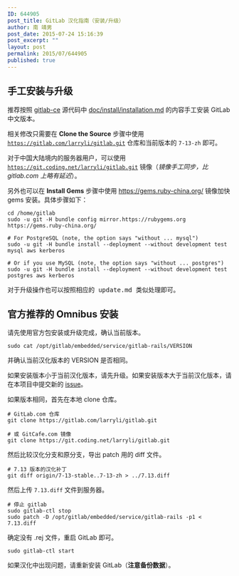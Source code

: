```yaml
---
ID: 644905
post_title: GitLab 汉化指南（安装/升级）
author: 南 靖男
post_date: 2015-07-24 15:16:39
post_excerpt: ""
layout: post
permalink: 2015/07/644905
published: true
---
```

<h2>手工安装与升级</h2>
推荐按照 <a href="https://gitlab.com/gitlab-org/gitlab-ce">gitlab-ce</a> 源代码中 <a href="https://gitlab.com/gitlab-org/gitlab-ce/blob/master/doc/install/installation.md">doc/install/installation.md</a> 的内容手工安装 GitLab 中文版本。

相关修改只需要在 <strong>Clone the Source</strong> 步骤中使用 <code>https://gitlab.com/larryli/gitlab.git</code> 仓库和当前版本的 <code>7-13-zh</code> 即可。

对于中国大陆境内的服务器用户，可以使用 <code>https://git.coding.net/larryli/gitlab.git</code> 镜像（<em>镜像手工同步，比 gitlab.com 上略有延迟</em>）。

另外也可以在 <strong>Install Gems</strong> 步骤中使用 <a href="https://gems.ruby-china.org/" rel="nofollow">https://gems.ruby-china.org/</a> 镜像加快 gems 安装。具体步骤如下：
<pre class="code highlight white shell"><code><span class="nb">cd</span> /home/gitlab
sudo -u git -H bundle config mirror.https://rubygems.org https://gems.ruby-china.org/

<span class="c"># For PostgreSQL (note, the option says "without ... mysql")</span>
sudo -u git -H bundle install --deployment --without development <span class="nb">test </span>mysql aws kerberos

<span class="c"># Or if you use MySQL (note, the option says "without ... postgres")</span>
sudo -u git -H bundle install --deployment --without development <span class="nb">test </span>postgres aws kerberos

</code>对于升级操作也可以按照相应的 update.md 类似处理即可。</pre>
<h2><a id="官方推荐的-omnibus-安装" class="anchor" href="https://gitlab.com/larryli/gitlab/wikis/home#%E5%AE%98%E6%96%B9%E6%8E%A8%E8%8D%90%E7%9A%84-omnibus-%E5%AE%89%E8%A3%85"></a>官方推荐的 Omnibus 安装</h2>
请先使用官方包安装或升级完成，确认当前版本。
<pre class="code highlight white shell"><code>sudo cat /opt/gitlab/embedded/service/gitlab-rails/VERSION
</code></pre>
并确认当前汉化版本的 VERSION 是否相同。

如果安装版本小于当前汉化版本，请先升级。如果安装版本大于当前汉化版本，请在本项目中提交新的 <a href="https://gitlab.com/larryli/gitlab/issues/new">issue</a>。

如果版本相同，首先在本地 clone 仓库。
<pre class="code highlight white shell"><code><span class="c"># GitLab.com 仓库</span>
git clone https://gitlab.com/larryli/gitlab.git

<span class="c"># 或 GitCafe.com 镜像</span>
git clone https://git.coding.net/larryli/gitlab.git
</code></pre>
然后比较汉化分支和原分支，导出 patch 用的 diff 文件。
<pre class="code highlight white shell"><code><span class="c"># 7.13 版本的汉化补丁</span>
git diff origin/7-13-stable..7-13-zh &gt; ../7.13.diff
</code></pre>
然后上传 <code>7.13.diff</code> 文件到服务器。
<pre class="code highlight white shell"><code><span class="c"># 停止 gitlab</span>
sudo gitlab-ctl stop
sudo patch -D /opt/gitlab/embedded/service/gitlab-rails -p1 &lt; 7.13.diff
</code></pre>
确定没有 .rej 文件，重启 GitLab 即可。
<pre class="code highlight white shell"><code>sudo gitlab-ctl start
</code></pre>
如果汉化中出现问题，请重新安装 GitLab（<strong>注意备份数据</strong>）。